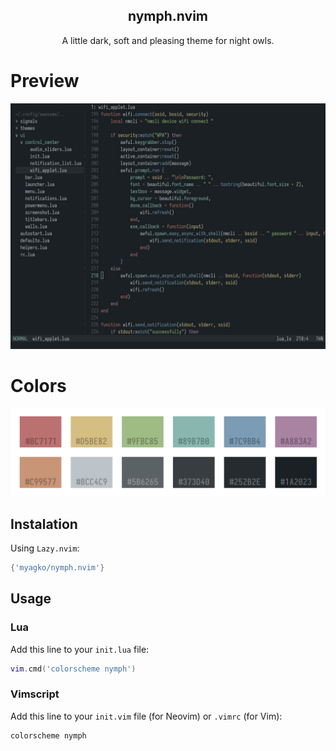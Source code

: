 <p align='center'>
    <h2 align='center'>nymph.nvim</h2>
</p>
<p align='center'> A little dark, soft and pleasing theme for night owls. </p>

# Preview
<div align="center">
    <img src="src/showcase.png"> 
</div>

# Colors
<img src="src/palette.png" alt="img">

## Instalation

Using `Lazy.nvim`:

```lua
{'myagko/nymph.nvim'}
```

## Usage

### Lua

Add this line to your `init.lua` file:<br>
```lua
vim.cmd('colorscheme nymph')
```

### Vimscript

Add this line to your `init.vim` file (for Neovim) or `.vimrc` (for Vim):<br>
```vim
colorscheme nymph
```
